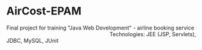 # AirCost-EPAM
Final project for training "Java Web Development" - airline booking service ⠀⠀⠀⠀⠀⠀⠀⠀⠀⠀⠀⠀⠀⠀⠀⠀⠀⠀⠀⠀⠀⠀⠀⠀⠀⠀
Technologies: JEE (JSP, Servlets), JDBC, MySQL, JUnit
